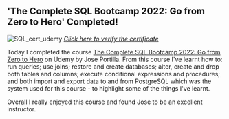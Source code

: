 ## 'The Complete SQL Bootcamp 2022: Go from Zero to Hero' Completed!

![SQL_cert_udemy](https://user-images.githubusercontent.com/105367716/169577101-41602f4d-9a52-4c0e-99b6-553d45098e0a.jpg)
[*Click here to verify the certificate*](https://www.udemy.com/certificate/UC-7ac1e6c7-a6d5-43c0-afd5-5a3e5b9e2640/)

Today I completed the course [The Complete SQL Bootcamp 2022: Go from Zero to Hero](https://www.udemy.com/course/the-complete-sql-bootcamp/) on Udemy by Jose Portilla. From this course I've learnt how to: run queries; use joins; restore and create databases; alter, create and drop both tables and columns; execute conditional expressions and procedures; and both import and export data to and from PostgreSQL which was the system used for this course - to highlight some of the things I've learnt.

Overall I really enjoyed this course and found Jose to be an excellent instructor.
